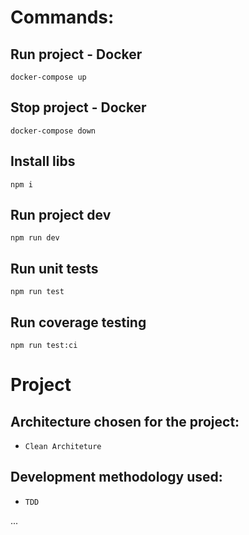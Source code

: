 # Commands:

## Run project - Docker

```shell
docker-compose up
```

## Stop project - Docker

```shell
docker-compose down
```

## Install libs

```shell
npm i
```

## Run project dev

```shell
npm run dev
```

## Run unit tests

```shell
npm run test
```

## Run coverage testing

```shell
npm run test:ci
```

# Project

## Architecture chosen for the project:

- ```Clean Architeture```

##  Development methodology used:

- ```TDD```

...
